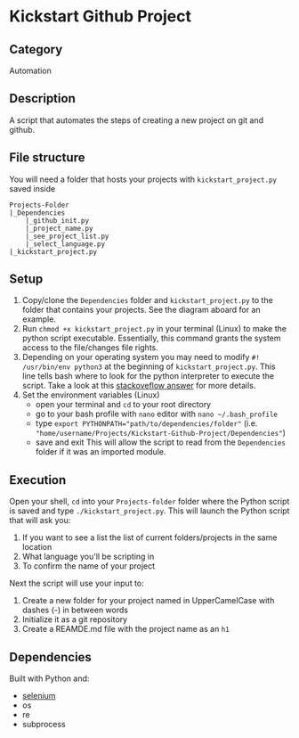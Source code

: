 # Kickstart Github Project
## Category
Automation
## Description
A script that automates the steps of creating a new project on git and github.
## File structure
You will need a folder that hosts your projects with `kickstart_project.py` saved inside
```
Projects-Folder
|_Dependencies
    |_github_init.py
    |_project_name.py
    |_see_project_list.py
    |_select_language.py
|_kickstart_project.py
```
## Setup
1. Copy/clone the `Dependencies` folder and `kickstart_project.py` to the folder that contains your projects. See the diagram aboard for an example.
2. Run `chmod +x kickstart_project.py` in your terminal (Linux) to make the python script executable. Essentially, this command grants the system access to the file/changes file rights.
3. Depending on your operating system you may need to modify `#! /usr/bin/env python3` at the beginning of `kickstart_project.py`. This line tells bash where to look for the python interpreter to execute the script. Take a look at this [stackoveflow answer](https://stackoverflow.com/questions/7670303/purpose-of-usr-bin-python3) for more details.
4. Set the environment variables (Linux)
    - open your terminal and `cd` to your root directory
    - go to your bash profile with `nano` editor with `nano ~/.bash_profile`
    - type `export PYTHONPATH="path/to/dependencies/folder"` (i.e. `"home/username/Projects/Kickstart-Github-Project/Dependencies"`)
    - save and exit
This will allow the script to read from the `Dependencies` folder if it was an imported module.
## Execution
Open your shell, `cd` into your `Projects-folder` folder where the Python script is saved and type `./kickstart_project.py`. This will launch the Python script that will ask you:
1. If you want to see a list the list of current folders/projects in the same location
2. What language you'll be scripting in
3. To confirm the name of your project

Next the script will use your input to:
1. Create a new folder for your project named in UpperCamelCase with dashes (-) in between words
2. Initialize it as a git repository
3. Create a REAMDE.md file  with the project name as an `h1`
## Dependencies
Built with Python and:
- [selenium](https://selenium-python.readthedocs.io/index.html)
- os
- re
- subprocess